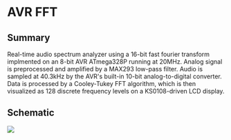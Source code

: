AVR FFT
=======

Summary
-------
Real-time audio spectrum analyzer using a 16-bit fast fourier transform implmented on an 8-bit AVR ATmega328P running at 20MHz. Analog signal is preprocessed and amplified by a MAX293 low-pass filter. Audio is sampled at 40.3kHz by the AVR's built-in 10-bit analog-to-digital converter. Data is processed by a Cooley-Tukey FFT algorithm, which is then visualized as 128 discrete frequency levels on a KS0108-driven LCD display.

Schematic
---------
![](https://raw.github.com/bradley219/avr_fft/master/schematic/schematic.png)
